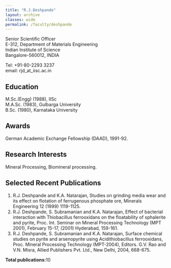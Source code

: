 ```yaml
---
title: "R.J.Deshpande"
layout: archive
classes: wide
permalink: /faculty/deshpande
---
```


Senior Scientific Officer<br>
E-312, Department of Materials Engineering<br>
Indian Institute of Science<br>
Bangalore-560012, INDIA<br>

Tel: +91-80-2293 3237<br>
email: rjd_at_iisc.ac.in<br>

## Education
M.Sc.(Engg) (1988), IISc<br>
M.A.Sc. (1983), Gulbarga University<br>
B.Sc. (1980), Karnataka University<br>

## Awards
German Academic Exchange Fellowship (DAAD), 1991-92.

## Research Interests
Mineral Processing, Biomineral processing.<br>

## Selected Recent Publications
1. R.J. Deshpande and K.A. Natarajan, Studies on grinding media wear and its effect on flotation of ferrugenous phosphate ore, Minerals Engineering 12 (1999) 1119-1125.<br>
2. R.J. Deshpande, S. Subramanian and K.A. Natarajan, Effect of bacterial interaction with Thiobacillus ferrooxidans on the floatability of sphalerite and pyrite, Proc. Int. Seminar on Mineral Processing Technology (MPT 2001), February 15-17, (2001) Hyderabad, 159-161.<br>
3. R.J. Deshpande, S. Subramanian and K.A. Natarajan, Surface chemical studies on pyrite and arsenopyrite using Acidithiobacillus ferrooxidans, Proc. Mineral Processing Technology (MPT-2004), Editors. G.V. Rao and V.N. Misra, Allied Publishers Pvt. Ltd., New Delhi, 2004, 668-675.<br>

<b>Total publications:</b>10



